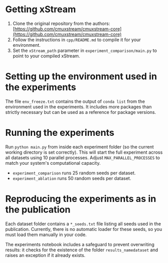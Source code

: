# Getting xStream
1. Clone the original repository from the authors: [https://github.com/cmuxstream/cmuxstream-core](https://github.com/cmuxstream/cmuxstream-core)
2. Follow the instructions in `cpp/README.md` to compile it for your environment.
3. Set the `xStream_path` parameter in `experiment_comparison/main.py` to point to your compiled xStream.

# Setting up the environment used in the experiments
The file `env_freeze.txt` contains the output of `conda list` from the environment used in the experiments. It includes more packages than strictly necessary but can be used as a reference for package versions.

# Running the experiments
Run `python main.py` from inside each experiment folder (so the current working directory is set correctly). This will start the full experiment across all datasets using 10 parallel processes. Adjust `MAX_PARALLEL_PROCESSES` to match your system's computational capacity.

- `experiment_comparison` runs 25 random seeds per dataset.  
- `experiment_ablation` runs 50 random seeds per dataset.

# Reproducing the experiments as in the publication
Each dataset folder contains a `*_seeds.txt` file listing all seeds used in the publication. Currently, there is no automatic loader for these seeds, so you must load them manually in your code.

The experiments notebook includes a safeguard to prevent overwriting results: it checks for the existence of the folder `results_namedataset` and raises an exception if it already exists.
